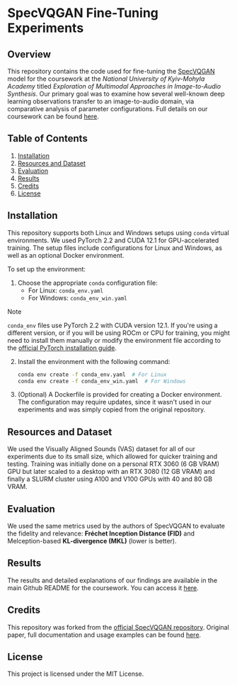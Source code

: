 # SpecVQGAN Fine-Tuning Experiments
## Overview
This repository contains the code used for fine-tuning the [SpecVQGAN](https://github.com/v-iashin/SpecVQGAN) model for the coursework at the *National University of Kyiv-Mohyla Academy* titled *Exploration of Multimodal Approaches in Image-to-Audio Synthesis*. Our primary goal was to examine how several well-known deep learning observations transfer to an image-to-audio domain, via comparative analysis of parameter configurations. Full details on our coursework can be found [here](https://github.com/Exploration-of-image-to-audio-synthesis).

## Table of Contents
1. [Installation](#installation)
2. [Resources and Dataset](#resources-and-dataset)
3. [Evaluation](#evaluation)
4. [Results](#results)
5. [Credits](#credits)
6. [License](#license)


## Installation
This repository supports both Linux and Windows setups using `conda` virtual environments. We used PyTorch 2.2 and CUDA 12.1 for GPU-accelerated training. The setup files include configurations for Linux and Windows, as well as an optional Docker environment.

To set up the environment:
1. Choose the appropriate `conda` configuration file:
   - For Linux: `conda_env.yaml`
   - For Windows: `conda_env_win.yaml`

> [!NOTE]
> `conda_env` files use PyTorch 2.2 with CUDA version 12.1. If you're using a different version, or if you will be using ROCm or CPU for training, you might need to install them manually or modify the environment file according to the [official PyTorch installation guide](https://pytorch.org/get-started/locally/).

2. Install the environment with the following command:
   ```bash
   conda env create -f conda_env.yaml  # For Linux
   conda env create -f conda_env_win.yaml  # For Windows
   ```
3. (Optional) A Dockerfile is provided for creating a Docker environment. The configuration may require updates, since it wasn't used in our experiments and was simply copied from the original repository.

## Resources and Dataset
We used the Visually Aligned Sounds (VAS) dataset for all of our experiments due to its small size, which allowed for quicker training and testing. Training was initially done on a personal RTX 3060 (6 GB VRAM) GPU but later scaled to a desktop with an RTX 3080 (12 GB VRAM) and finally a SLURM cluster using A100 and V100 GPUs with 40 and 80 GB VRAM.

## Evaluation
We used the same metrics used by the authors of SpecVQGAN to evaluate the fidelity and relevance: **Fréchet Inception Distance (FID)** and Melception-based **KL-divergence (MKL)** (lower is better).


## Results
The results and detailed explanations of our findings are available in the main Github README for the coursework. You can access it [here](https://github.com/Exploration-of-image-to-audio-synthesis/coursework-readme).


## Credits
This repository was forked from the [official SpecVQGAN repository](https://github.com/v-iashin/SpecVQGAN). Original paper, full documentation and usage examples can be found [here](https://github.com/v-iashin/SpecVQGAN).

## License
This project is licensed under the MIT License.
